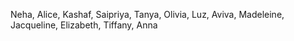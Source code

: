 Neha, Alice, Kashaf, Saipriya, Tanya, Olivia, Luz, Aviva, Madeleine, Jacqueline, Elizabeth, Tiffany, Anna